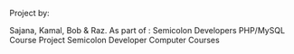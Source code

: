 Project by:

Sajana, Kamal, Bob & Raz. As part of : Semicolon Developers PHP/MySQL Course Project Semicolon Developer Computer Courses